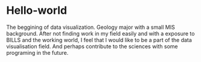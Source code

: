 # Hello-world
The beggining of data visualization. 
Geology major with a small MIS background. After not finding work in my field easily and with a exposure to BILLS and the working world, I feel that I would like to be a part of the data visualisation field. And perhaps contribute to the sciences with some programing in the future. 
